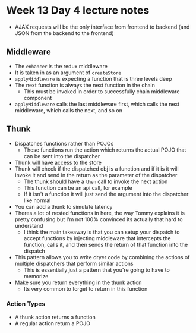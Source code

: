 # Week 13 Day 4 lecture notes
- AJAX requests will be the only interface from frontend to backend (and JSON from the backend to the frontend)
## Middleware
- The `enhancer` is the redux middleware
- It is taken in as an argument of `createStore`
- `applyMiddleware` is expecting a function that is three levels deep
- The next function is always the next function in the chain
  - This must be invoked in order to successfully chain middleware component
- `applyMiddleware` calls the last middleware first, which calls the next middleware, which calls the next, and so on
## Thunk
- Dispatches functions rather than POJOs
  - These functions run the action which returns the actual POJO that can be sent into the dispatcher
- Thunk will have access to the store
- Thunk will check if the dispatched obj is a function and if it is it will invoke it and send in the return as the parameter of the dispatcher
  - The thunk should have a `then` call to invoke the next action
  - This function can be an api call, for example
  - If it isn't a function it will just send the argument into the dispatcher like normal
- You can add a thunk to simulate latency
- Theres a lot of nested functions in here, the way Tommy explains it is pretty confusing but I'm not 100% convinced its actually that hard to understand
  - I think the main takeaway is that you can setup your dispatch to accept functions by injecting middleware that intercepts the function, calls it, and then sends the return of that function into the dispatch
- This pattern allows you to write dryer code by combining the actions of multiple dispatchers that perform similar actions
  - This is essentially just a pattern that you're going to have to memorize
- Make sure you return everything in the thunk action
  - Its very common to forget to return in this function
### Action Types
- A thunk action returns a function
- A regular action return a POJO
